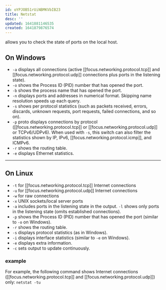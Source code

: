 ```yaml
---
id: oYPJOB51rUiNBMKVbIB23
title: Netstat
desc: ''
updated: 1641881146535
created: 1641879876574
---
```


allows you to check the state of ports on the local host.

## On Windows

- `-a` displays all connections (active [[focus.networking.protocol.tcp]] and [[focus.networking.protocol.udp]] connections plus ports in the listening state).
- `-o` shows the Process ID (PID) number that has opened the port.
- `-b` shows the process name that has opened the port.
- `-n` displays ports and addresses in numerical format. Skipping name resolution speeds up each query.
- `-s` shows per protocol statistics (such as packets received, errors, discards, unknown requests, port requests, failed connections, and so on).
- `-p` proto displays connections by protocol ([[focus.networking.protocol.tcp]] or [[focus.networking.protocol.udp]] or TCPv6/UDPv6). When used with `-s`, this switch can also filter the statistics shown by IP, IPv6, [[focus.networking.protocol.icmp]], and ICMPv6.
- `-r` shows the routing table.
- `-e` displays Ethernet statistics.

---

## On Linux

- `‑t` for [[focus.networking.protocol.tcp]] Internet connections
- `‑u` for [[focus.networking.protocol.udp]] Internet connections
- `‑w` for raw connections
- `‑x` UNIX sockets/local server ports 
- `-a` includes ports in the listening state in the output. `-l` shows only ports in the listening state (omits established connections).
- `-p` shows the Process ID (PID) number that has opened the port (similar to `-o` on Windows).
- `-r` shows the routing table.
- `-s` displays protocol statistics (as in Windows).
- `-i` displays interface statistics (similar to `-e` on Windows).
- `-e` displays extra information.
- `-c` sets output to update continuously.
### example

For example, the following command shows Internet connections ([[focus.networking.protocol.tcp]] and [[focus.networking.protocol.udp]]) only: `netstat ‑tu`
